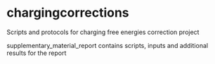 # chargingcorrections
Scripts and protocols for charging free energies correction project

supplementary_material_report contains scripts, inputs and additional results for the report

